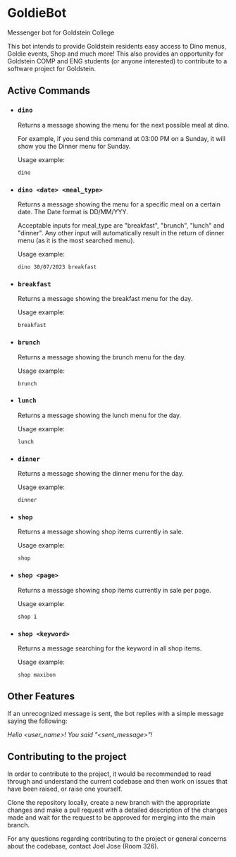 # GoldieBot
Messenger bot for Goldstein College

This bot intends to provide Goldstein residents easy access to Dino menus, Goldie events, Shop and much more! This also provides an opportunity for Goldstein COMP and ENG students (or anyone interested) to contribute to a software project for Goldstein.

## Active Commands

- ### `dino`

    Returns a message showing the menu for the next possible meal at dino.
  
    For example, if you send this command at 03:00 PM on a Sunday, it will show you the Dinner menu for Sunday.
    
    Usage example:
    ```
    dino
    ```

- ### `dino <date> <meal_type>`

    Returns a message showing the menu for a specific meal on a certain date. The Date format is DD/MM/YYY.
    
    Acceptable inputs for meal_type are "breakfast", "brunch", "lunch" and "dinner". Any other input will automatically result in the return of dinner menu (as it is the most searched menu).
    
    Usage example:
    ```
    dino 30/07/2023 breakfast
    ```

- ### `breakfast`

    Returns a message showing the breakfast menu for the day.
    
    Usage example:
    ```
    breakfast
    ```

- ### `brunch`

    Returns a message showing the brunch menu for the day.
    
    Usage example:
    ```
    brunch
    ```

- ### `lunch`

    Returns a message showing the lunch menu for the day.
    
    Usage example:
    ```
    lunch
    ```

- ### `dinner`

    Returns a message showing the dinner menu for the day.
    
    Usage example:
    ```
    dinner
    ```

- ### `shop`

    Returns a message showing shop items currently in sale.
    
    Usage example:
    ```
    shop
    ```

- ### `shop <page>`

    Returns a message showing shop items currently in sale per page.
    
    Usage example:
    ```
    shop 1
    ```

- ### `shop <keyword>`

    Returns a message searching for the keyword in all shop items.
    
    Usage example:
    ```
    shop maxibon
    ```

## Other Features

If an unrecognized message is sent, the bot replies with a simple message saying the following:

_Hello <user_name>! You said "<sent_message>"!_

## Contributing to the project

In order to contribute to the project, it would be recommended to read through and understand the current codebase and then work on issues that have been raised, or raise one yourself.

Clone the repository locally, create a new branch with the appropriate changes and make a pull request with a detailed description of the changes made and wait for the request to be approved for merging into the main branch.

For any questions regarding contributing to the project or general concerns about the codebase, contact Joel Jose (Room 326).
